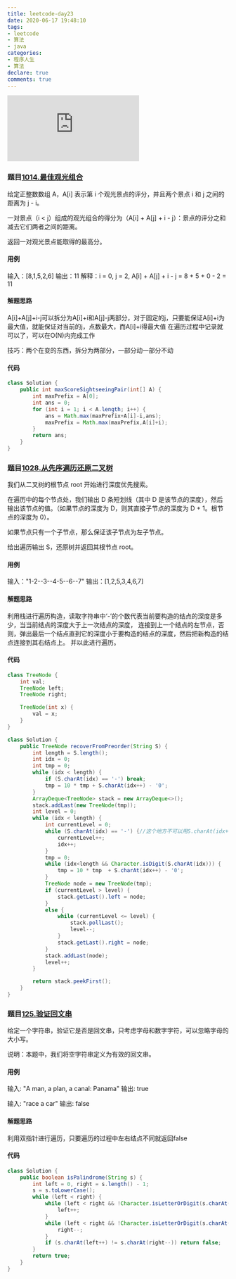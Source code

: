 ```yaml
---
title: leetcode-day23
date: 2020-06-17 19:48:10
tags:
- leetcode
- 算法
- java
categories:
- 程序人生
- 算法
declare: true
comments: true
---
```


![图片](http://api.mtyqx.cn/api/random.php?1)
<!-- more -->

### 题目[1014.最佳观光组合](https://leetcode-cn.com/problems/best-sightseeing-pair/)
给定正整数数组 A，A[i] 表示第 i 个观光景点的评分，并且两个景点 i 和 j 之间的距离为 j - i。

一对景点（i < j）组成的观光组合的得分为（A[i] + A[j] + i - j）：景点的评分之和减去它们两者之间的距离。

返回一对观光景点能取得的最高分。


#### 用例
输入：[8,1,5,2,6]
输出：11
解释：i = 0, j = 2, A[i] + A[j] + i - j = 8 + 5 + 0 - 2 = 11

#### 解题思路
A[i]+A[j]+i-j可以拆分为A[i]+i和A[j]-j两部分，对于固定的j，只要能保证A[i]+i为最大值，就能保证对当前的j，点数最大，而A[i]+i得最大值
在遍历过程中记录就可以了，可以在O(N)内完成工作

技巧：两个在变的东西，拆分为两部分，一部分动一部分不动

#### 代码
```java
class Solution {
    public int maxScoreSightseeingPair(int[] A) {
        int maxPrefix = A[0];
        int ans = 0;
        for (int i = 1; i < A.length; i++) {
            ans = Math.max(maxPrefix+A[i]-i,ans);
            maxPrefix = Math.max(maxPrefix,A[i]+i);
        }
        return ans;
    }
}
```

### 题目[1028.从先序遍历还原二叉树](https://leetcode-cn.com/problems/recover-a-tree-from-preorder-traversal/)

我们从二叉树的根节点 root 开始进行深度优先搜索。

在遍历中的每个节点处，我们输出 D 条短划线（其中 D 是该节点的深度），然后输出该节点的值。（如果节点的深度为 D，则其直接子节点的深度为 D + 1。根节点的深度为 0）。

如果节点只有一个子节点，那么保证该子节点为左子节点。

给出遍历输出 S，还原树并返回其根节点 root。

#### 用例
输入："1-2--3--4-5--6--7"
输出：[1,2,5,3,4,6,7]

#### 解题思路
利用栈进行遍历构造，读取字符串中‘-’的个数代表当前要构造的结点的深度是多少，当当前结点的深度大于上一次结点的深度，
连接到上一个结点的左节点，否则，弹出最后一个结点直到它的深度小于要构造的结点的深度，然后把新构造的结点连接到其右结点上。
并以此进行遍历。

#### 代码
```java
class TreeNode {
    int val;
    TreeNode left;
    TreeNode right;

    TreeNode(int x) {
        val = x;
    }
}

class Solution {
    public TreeNode recoverFromPreorder(String S) {
        int length = S.length();
        int idx = 0;
        int tmp = 0;
        while (idx < length) {
            if (S.charAt(idx) == '-') break;
            tmp = 10 * tmp + S.charAt(idx++) - '0';
        }
        ArrayDeque<TreeNode> stack = new ArrayDeque<>();
        stack.addLast(new TreeNode(tmp));
        int level = 0;
        while (idx < length) {
            int currentLevel = 0;
            while (S.charAt(idx) == '-') {//这个地方不可以用S.charAt(idx++)，因为这里直接++会导致不等于的时候也++
                currentLevel++;
                idx++;
            }
            tmp = 0;
            while (idx<length && Character.isDigit(S.charAt(idx))) {
                tmp = 10 * tmp  + S.charAt(idx++) - '0';
            }
            TreeNode node = new TreeNode(tmp);
            if (currentLevel > level) {
                stack.getLast().left = node;
            }
            else {
                while (currentLevel <= level) {
                    stack.pollLast();
                    level--;
                }
                stack.getLast().right = node;
            }
            stack.addLast(node);
            level++;
        }

        return stack.peekFirst();
    }
}
```

### 题目[125.验证回文串](https://leetcode-cn.com/problems/valid-palindrome/)
给定一个字符串，验证它是否是回文串，只考虑字母和数字字符，可以忽略字母的大小写。

说明：本题中，我们将空字符串定义为有效的回文串。

#### 用例
输入: "A man, a plan, a canal: Panama"
输出: true


输入: "race a car"
输出: false
#### 解题思路
利用双指针进行遍历，只要遍历的过程中左右结点不同就返回false

#### 代码

```java
class Solution {
    public boolean isPalindrome(String s) {
        int left = 0, right = s.length() - 1;
        s = s.toLowerCase();
        while (left < right) {
            while (left < right && !Character.isLetterOrDigit(s.charAt(left))) {
                left++;
            }
            while (left < right && !Character.isLetterOrDigit(s.charAt(right))) {
                right--;
            }
            if (s.charAt(left++) != s.charAt(right--)) return false;
        }
        return true;
    }
}
```
